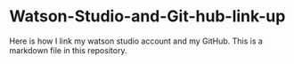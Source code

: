 # Watson-Studio-and-Git-hub-link-up
Here is how I link my watson studio account and my GitHub.
This is a markdown file in this repository.
